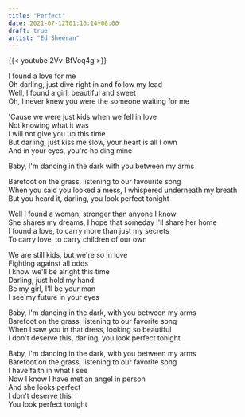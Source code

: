 ```yaml
---
title: "Perfect"
date: 2021-07-12T01:16:14+08:00
draft: true
artist: "Ed Sheeran"
---
```


{{< youtube 2Vv-BfVoq4g >}}

I found a love for me  
Oh darling, just dive right in and follow my lead  
Well, I found a girl, beautiful and sweet  
Oh, I never knew you were the someone waiting for me  

'Cause we were just kids when we fell in love  
Not knowing what it was  
I will not give you up this time  
But darling, just kiss me slow, your heart is all I own  
And in your eyes, you're holding mine  

Baby, I'm dancing in the dark with you between my arms  

Barefoot on the grass, listening to our favourite song  
When you said you looked a mess, I whispered underneath my breath  
But you heard it, darling, you look perfect tonight  

Well I found a woman, stronger than anyone I know  
She shares my dreams, I hope that someday I'll share her home  
I found a love, to carry more than just my secrets  
To carry love, to carry children of our own  

We are still kids, but we're so in love  
Fighting against all odds  
I know we'll be alright this time  
Darling, just hold my hand  
Be my girl, I'll be your man  
I see my future in your eyes  

Baby, I'm dancing in the dark, with you between my arms  
Barefoot on the grass, listening to our favorite song  
When I saw you in that dress, looking so beautiful  
I don't deserve this, darling, you look perfect tonight  

Baby, I'm dancing in the dark, with you between my arms  
Barefoot on the grass, listening to our favorite song  
I have faith in what I see  
Now I know I have met an angel in person  
And she looks perfect  
I don't deserve this  
You look perfect tonight  